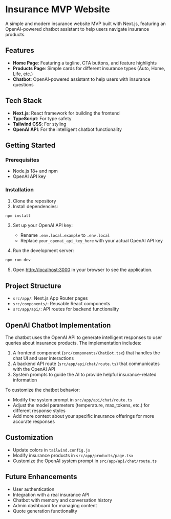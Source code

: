 # Insurance MVP Website

A simple and modern insurance website MVP built with Next.js, featuring an OpenAI-powered chatbot assistant to help users navigate insurance products.

## Features

- **Home Page**: Featuring a tagline, CTA buttons, and feature highlights
- **Products Page**: Simple cards for different insurance types (Auto, Home, Life, etc.)
- **Chatbot**: OpenAI-powered assistant to help users with insurance questions

## Tech Stack

- **Next.js**: React framework for building the frontend
- **TypeScript**: For type safety
- **Tailwind CSS**: For styling
- **OpenAI API**: For the intelligent chatbot functionality

## Getting Started

### Prerequisites

- Node.js 18+ and npm
- OpenAI API key

### Installation

1. Clone the repository
2. Install dependencies:

```bash
npm install
```

3. Set up your OpenAI API key:
   - Rename `.env.local.example` to `.env.local`
   - Replace `your_openai_api_key_here` with your actual OpenAI API key

4. Run the development server:

```bash
npm run dev
```

5. Open [http://localhost:3000](http://localhost:3000) in your browser to see the application.

## Project Structure

- `src/app/`: Next.js App Router pages
- `src/components/`: Reusable React components
- `src/app/api/`: API routes for backend functionality

## OpenAI Chatbot Implementation

The chatbot uses the OpenAI API to generate intelligent responses to user queries about insurance products. The implementation includes:

1. A frontend component (`src/components/ChatBot.tsx`) that handles the chat UI and user interactions
2. A backend API route (`src/app/api/chat/route.ts`) that communicates with the OpenAI API
3. System prompts to guide the AI to provide helpful insurance-related information

To customize the chatbot behavior:
- Modify the system prompt in `src/app/api/chat/route.ts`
- Adjust the model parameters (temperature, max_tokens, etc.) for different response styles
- Add more context about your specific insurance offerings for more accurate responses

## Customization

- Update colors in `tailwind.config.js`
- Modify insurance products in `src/app/products/page.tsx`
- Customize the OpenAI system prompt in `src/app/api/chat/route.ts`

## Future Enhancements

- User authentication
- Integration with a real insurance API
- Chatbot with memory and conversation history
- Admin dashboard for managing content
- Quote generation functionality